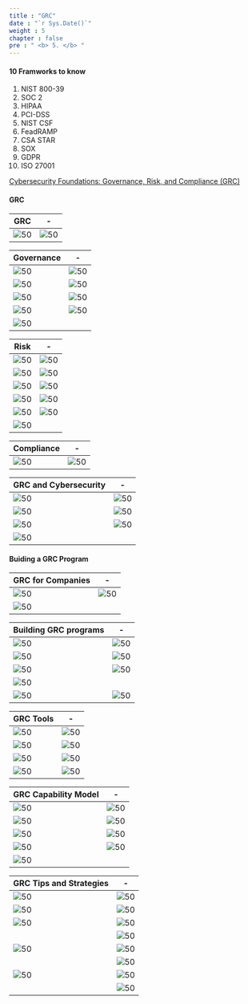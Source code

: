 ```yaml
---
title : "GRC"
date : "`r Sys.Date()`"
weight : 5
chapter : false
pre : " <b> 5. </b> "
---
```



#### 10 Framworks to know
1. NIST 800-39
2. SOC 2
3. HIPAA
4. PCI-DSS
5. NIST CSF
6. FeadRAMP
7. CSA STAR
8. SOX
9. GDPR
10. ISO 27001

[Cybersecurity Foundations: Governance, Risk, and Compliance (GRC)](https://www.linkedin.com/learning/cybersecurity-foundations-governance-risk-and-compliance-grc/get-started-in-cyber-with-grc?u=103729754)

#### GRC

|  GRC| - |
|---|---|
|![50][1]| ![50][2]|

|  Governance| - |
|---|---|
|![50][3]| ![50][4]|
|![50][5]| ![50][6]|
|![50][7]| ![50][8]|
|![50][9]| ![50][10]|
|![50][11]||

| Risk | - |
|---|---|
|![50][12]| ![50][13]|
|![50][14]| ![50][15]|
|![50][16]| ![50][17]|
|![50][18]| ![50][19]|
|![50][20]| ![50][21]|
|![50][22]| |

| Compliance | - |
|---|---|
|![50][23]| ![50][24]|


| GRC and Cybersecurity | - |
|---|---|
|![50][25]| ![50][26]|
|![50][27]| ![50][28]|
|![50][29]| ![50][30]|
|![50][31]| |

#### Buiding a GRC Program

| GRC for Companies | - |
|---|---|
|![50][32]| ![50][33]|
|![50][34]||

| Building GRC programs | - |
|---|---|
|![50][37]| ![50][38]|
|![50][35]| ![50][36]|
|![50][39]| ![50][40]|
|![50][41]| |
|![50][42]| ![50][43]|

| GRC Tools | - |
|---|---|
|![50][44]| ![50][45]|
|![50][46]| ![50][47]|
|![50][48]| ![50][49]|
|![50][50]| ![50][51]|

| GRC Capability Model | - |
|---|---|
|![50][52]| ![50][53]|
|![50][54]| ![50][55]|
|![50][56]| ![50][57]|
|![50][58]| ![50][59]|
|![50][60]| |


| GRC Tips and Strategies | - |
|---|---|
|![50][61]| ![50][62]|
|![50][63]| ![50][64]|
|![50][65]| ![50][66]|
|| ![50][67]|
|![50][68]| ![50][69]|
|| ![50][70]|
|![50][71]| ![50][72]|
|| ![50][73]|



[1]: /secu/images/5/50/1.png?featherlight=false&width=40pc
[2]: /secu/images/5/50/2.png?featherlight=false&width=40pc
[3]: /secu/images/5/50/3.png?featherlight=false&width=40pc
[4]: /secu/images/5/50/4.png?featherlight=false&width=40pc
[5]: /secu/images/5/50/5.png?featherlight=false&width=40pc
[6]: /secu/images/5/50/6.png?featherlight=false&width=40pc
[7]: /secu/images/5/50/7.png?featherlight=false&width=40pc
[8]: /secu/images/5/50/8.png?featherlight=false&width=40pc
[9]: /secu/images/5/50/9.png?featherlight=false&width=40pc
[10]: /secu/images/5/50/10.png?featherlight=false&width=40pc
[11]: /secu/images/5/50/11.png?featherlight=false&width=40pc
[12]: /secu/images/5/50/12.png?featherlight=false&width=40pc
[13]: /secu/images/5/50/13.png?featherlight=false&width=40pc
[14]: /secu/images/5/50/14.png?featherlight=false&width=40pc
[15]: /secu/images/5/50/15.png?featherlight=false&width=40pc
[16]: /secu/images/5/50/16.png?featherlight=false&width=40pc
[17]: /secu/images/5/50/17.png?featherlight=false&width=40pc
[18]: /secu/images/5/50/18.png?featherlight=false&width=40pc
[19]: /secu/images/5/50/19.png?featherlight=false&width=40pc
[20]: /secu/images/5/50/20.png?featherlight=false&width=40pc
[21]: /secu/images/5/50/21.png?featherlight=false&width=40pc
[22]: /secu/images/5/50/22.png?featherlight=false&width=40pc
[23]: /secu/images/5/50/23.png?featherlight=false&width=40pc
[24]: /secu/images/5/50/24.png?featherlight=false&width=40pc
[25]: /secu/images/5/50/25.png?featherlight=false&width=40pc
[26]: /secu/images/5/50/26.png?featherlight=false&width=40pc
[27]: /secu/images/5/50/27.png?featherlight=false&width=40pc
[28]: /secu/images/5/50/28.png?featherlight=false&width=40pc
[29]: /secu/images/5/50/29.png?featherlight=false&width=40pc
[30]: /secu/images/5/50/30.png?featherlight=false&width=40pc
[31]: /secu/images/5/50/31.png?featherlight=false&width=40pc
[32]: /secu/images/5/50/32.png?featherlight=false&width=40pc
[33]: /secu/images/5/50/33.png?featherlight=false&width=40pc
[34]: /secu/images/5/50/34.png?featherlight=false&width=40pc
[35]: /secu/images/5/50/35.png?featherlight=false&width=40pc
[36]: /secu/images/5/50/36.png?featherlight=false&width=40pc
[37]: /secu/images/5/50/37.png?featherlight=false&width=40pc
[38]: /secu/images/5/50/38.png?featherlight=false&width=40pc
[39]: /secu/images/5/50/39.png?featherlight=false&width=40pc
[40]: /secu/images/5/50/40.png?featherlight=false&width=40pc
[41]: /secu/images/5/50/41.png?featherlight=false&width=40pc
[42]: /secu/images/5/50/42.png?featherlight=false&width=40pc
[43]: /secu/images/5/50/43.png?featherlight=false&width=40pc
[44]: /secu/images/5/50/44.png?featherlight=false&width=40pc
[45]: /secu/images/5/50/45.png?featherlight=false&width=40pc
[46]: /secu/images/5/50/46.png?featherlight=false&width=40pc
[47]: /secu/images/5/50/47.png?featherlight=false&width=40pc
[48]: /secu/images/5/50/48.png?featherlight=false&width=40pc
[49]: /secu/images/5/50/49.png?featherlight=false&width=40pc
[50]: /secu/images/5/50/50.png?featherlight=false&width=40pc
[51]: /secu/images/5/50/51.png?featherlight=false&width=40pc
[52]: /secu/images/5/50/52.png?featherlight=false&width=40pc
[53]: /secu/images/5/50/53.png?featherlight=false&width=40pc
[54]: /secu/images/5/50/54.png?featherlight=false&width=40pc
[55]: /secu/images/5/50/55.png?featherlight=false&width=40pc
[56]: /secu/images/5/50/56.png?featherlight=false&width=40pc
[57]: /secu/images/5/50/57.png?featherlight=false&width=40pc
[58]: /secu/images/5/50/58.png?featherlight=false&width=40pc
[59]: /secu/images/5/50/59.png?featherlight=false&width=40pc
[60]: /secu/images/5/50/60.png?featherlight=false&width=40pc
[61]: /secu/images/5/50/61.png?featherlight=false&width=40pc
[62]: /secu/images/5/50/62.png?featherlight=false&width=40pc
[63]: /secu/images/5/50/63.png?featherlight=false&width=40pc
[64]: /secu/images/5/50/64.png?featherlight=false&width=40pc
[65]: /secu/images/5/50/65.png?featherlight=false&width=40pc
[66]: /secu/images/5/50/66.png?featherlight=false&width=40pc
[67]: /secu/images/5/50/67.png?featherlight=false&width=40pc
[68]: /secu/images/5/50/68.png?featherlight=false&width=40pc
[69]: /secu/images/5/50/69.png?featherlight=false&width=40pc
[70]: /secu/images/5/50/70.png?featherlight=false&width=40pc
[71]: /secu/images/5/50/71.png?featherlight=false&width=40pc
[72]: /secu/images/5/50/72.png?featherlight=false&width=40pc
[73]: /secu/images/5/50/73.png?featherlight=false&width=40pc